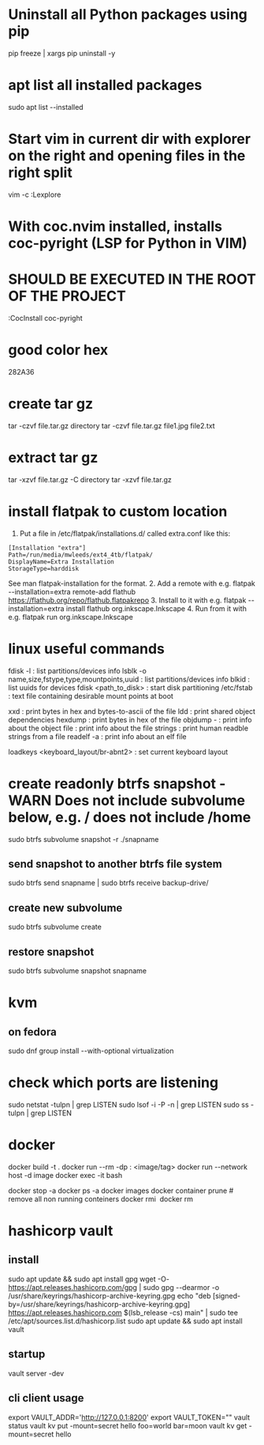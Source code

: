 # Uninstall all Python packages using pip
pip freeze | xargs pip uninstall -y

# apt list all installed packages
sudo apt list --installed

# Start vim in current dir with explorer on the right and opening files in the right split
vim -c :Lexplore

# With coc.nvim installed, installs coc-pyright (LSP for Python in VIM)
# SHOULD BE EXECUTED IN THE ROOT OF THE PROJECT
:CocInstall coc-pyright

# good color hex
282A36

# create tar gz
tar -czvf file.tar.gz directory
tar -czvf file.tar.gz file1.jpg file2.txt

# extract tar gz
tar -xzvf file.tar.gz -C directory
tar -xzvf file.tar.gz

# install flatpak to custom location
1. Put a file in /etc/flatpak/installations.d/ called extra.conf like this:
```
[Installation "extra"]
Path=/run/media/mwleeds/ext4_4tb/flatpak/
DisplayName=Extra Installation
StorageType=harddisk
```
See man flatpak-installation for the format.
2. Add a remote with e.g. flatpak --installation=extra remote-add flathub https://flathub.org/repo/flathub.flatpakrepo
3. Install to it with e.g. flatpak --installation=extra install flathub org.inkscape.Inkscape
4. Run from it with e.g. flatpak run org.inkscape.Inkscape

# linux useful commands
fdisk -l : list partitions/devices info
lsblk -o name,size,fstype,type,mountpoints,uuid : list partitions/devices info
blkid : list uuids for devices
fdisk <path_to_disk> : start disk partitioning
/etc/fstab : text file containing desirable mount points at boot

xxd <file> : print bytes in hex and bytes-to-ascii of the file
ldd <file> : print shared object dependencies 
hexdump <file> : print bytes in hex of the file
objdump -<opt> <file> : print info about the object
file <file> : print info about the file
strings <file>: print human readble strings from a file
readelf -a <file>: print info about an elf file

loadkeys <keyboard_layout/br-abnt2> : set current keyboard layout

# create readonly btrfs snapshot - WARN Does not include subvolume below, e.g. / does not include /home
sudo btrfs subvolume snapshot -r <btrfs-subvolume> ./snapname
## send snapshot to another btrfs file system
sudo btrfs send snapname | sudo btrfs receive backup-drive/
## create new subvolume
sudo btrfs subvolume create <subvolume-name>
## restore snapshot
sudo btrfs subvolume snapshot snapname <subvolume-name>

# kvm
## on fedora
sudo dnf group install --with-optional virtualization

# check which ports are listening
sudo netstat -tulpn | grep LISTEN
sudo lsof -i -P -n | grep LISTEN
sudo ss -tulpn | grep LISTEN

# docker
docker build -t <tag> .
docker run --rm -dp <container-port>:<host-port> <image/tag>
docker run --network host -d image
docker exec -it <container> bash

docker stop -a
docker ps -a
docker images
docker container prune # remove all non running conteiners
docker rmi <image>
docker rm <container>

# hashicorp vault
## install
sudo apt update && sudo apt install gpg
wget -O- https://apt.releases.hashicorp.com/gpg | sudo gpg --dearmor -o /usr/share/keyrings/hashicorp-archive-keyring.gpg
echo "deb [signed-by=/usr/share/keyrings/hashicorp-archive-keyring.gpg] https://apt.releases.hashicorp.com $(lsb_release -cs) main" | sudo tee /etc/apt/sources.list.d/hashicorp.list
sudo apt update && sudo apt install vault

## startup
vault server -dev

## cli client usage
export VAULT_ADDR='http://127.0.0.1:8200'
export VAULT_TOKEN="<Root Token>"
vault status
vault kv put -mount=secret hello foo=world bar=moon
vault kv get -mount=secret hello
